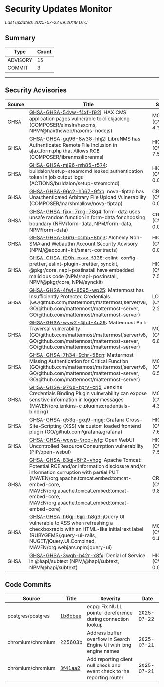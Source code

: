 # Security Updates Monitor

*Last updated: 2025-07-22 09:20:19 UTC*

## Summary
| Type | Count |
|------|-------|
| ADVISORY | 16 |
| COMMIT | 3 |

---

## Security Advisories

| Source | Title | Severity | Date |
|--------|-------|----------|------|
| GHSA | [GHSA-GHSA-54vw-f4xf-f92j](https://github.com/advisories/GHSA-54vw-f4xf-f92j): HAX CMS application pages vulnerable to clickjacking (COMPOSER/elmsln/haxcms, NPM/@haxtheweb/haxcms-nodejs) | MODERATE (CVSS: 4.3) | 2025-07-21 |
| GHSA | [GHSA-GHSA-gq96-8w38-hhj2](https://github.com/advisories/GHSA-gq96-8w38-hhj2): LibreNMS has Authenticated Remote File Inclusion in ajax_form.php that Allows RCE (COMPOSER/librenms/librenms) | HIGH (CVSS: 7.5) | 2025-07-21 |
| GHSA | [GHSA-GHSA-mj96-mh85-r574](https://github.com/advisories/GHSA-mj96-mh85-r574): buildalon/setup-steamcmd leaked authentication token in job output logs (ACTIONS/buildalon/setup-steamcmd) | HIGH (CVSS: 0.0) | 2025-07-21 |
| GHSA | [GHSA-GHSA-96c2-h667-9fxp](https://github.com/advisories/GHSA-96c2-h667-9fxp): nova-tiptap has Unauthenticated Arbitrary File Upload Vulnerability (COMPOSER/marshmallow/nova-tiptap) | CRITICAL (CVSS: 0.0) | 2025-07-21 |
| GHSA | [GHSA-GHSA-fjxv-7rqg-78g4](https://github.com/advisories/GHSA-fjxv-7rqg-78g4): form-data uses unsafe random function in form-data for choosing boundary (NPM/form-data, NPM/form-data, NPM/form-data) | CRITICAL (CVSS: 0.0) | 2025-07-21 |
| GHSA | [GHSA-GHSA-56r6-ccm5-8hg3](https://github.com/advisories/GHSA-56r6-ccm5-8hg3): Alchemy Non-SMA and Webauthn Account Security Advisory (NPM/@account-kit/smart-contracts) | HIGH (CVSS: 0.0) | 2025-07-21 |
| GHSA | [GHSA-GHSA-f29h-pxvx-f335](https://github.com/advisories/GHSA-f29h-pxvx-f335): eslint-config-prettier, eslint-plugin-prettier, synckit, @pkgr/core, napi-postinstall have embedded malicious code (NPM/napi-postinstall, NPM/@pkgr/core, NPM/synckit) | HIGH (CVSS: 7.5) | 2025-07-19 |
| GHSA | [GHSA-GHSA-4fwj-8595-wp25](https://github.com/advisories/GHSA-4fwj-8595-wp25): Mattermost has Insufficiently Protected Credentials (GO/github.com/mattermost/mattermost/server/v8, GO/github.com/mattermost/mattermost-server, GO/github.com/mattermost/mattermost-server) | LOW (CVSS: 2.2) | 2025-07-18 |
| GHSA | [GHSA-GHSA-wvw2-3jh4-4c39](https://github.com/advisories/GHSA-wvw2-3jh4-4c39): Mattermost Path Traversal vulnerability (GO/github.com/mattermost/mattermost/server/v8, GO/github.com/mattermost/mattermost-server, GO/github.com/mattermost/mattermost-server) | MODERATE (CVSS: 6.8) | 2025-07-18 |
| GHSA | [GHSA-GHSA-7h34-9chr-58qh](https://github.com/advisories/GHSA-7h34-9chr-58qh): Mattermost Missing Authentication for Critical Function (GO/github.com/mattermost/mattermost/server/v8, GO/github.com/mattermost/mattermost-server, GO/github.com/mattermost/mattermost-server) | MODERATE (CVSS: 6.5) | 2025-07-18 |
| GHSA | [GHSA-GHSA-9768-hprv-crj5](https://github.com/advisories/GHSA-9768-hprv-crj5): Jenkins Credentials Binding Plugin vulnerability can expose sensitive information in logger messages (MAVEN/org.jenkins-ci.plugins:credentials-binding) | MODERATE (CVSS: 4.3) | 2025-07-09 |
| GHSA | [GHSA-GHSA-q53q-gxq9-mgrj](https://github.com/advisories/GHSA-q53q-gxq9-mgrj): Grafana Cross-Site-Scripting (XSS) via custom loaded frontend plugin (GO/github.com/grafana/grafana) | HIGH (CVSS: 7.6) | 2025-05-22 |
| GHSA | [GHSA-GHSA-wcwp-9rcp-jvfg](https://github.com/advisories/GHSA-wcwp-9rcp-jvfg): Open WebUI Uncontrolled Resource Consumption vulnerability (PIP/open-webui) | HIGH (CVSS: 7.5) | 2025-03-20 |
| GHSA | [GHSA-GHSA-83qj-6fr2-vhqg](https://github.com/advisories/GHSA-83qj-6fr2-vhqg): Apache Tomcat: Potential RCE and/or information disclosure and/or information corruption with partial PUT (MAVEN/org.apache.tomcat.embed:tomcat-embed-core, MAVEN/org.apache.tomcat.embed:tomcat-embed-core, MAVEN/org.apache.tomcat.embed:tomcat-embed-core) | CRITICAL (CVSS: 9.8) | 2025-03-10 |
| GHSA | [GHSA-GHSA-h6gj-6jjq-h8g9](https://github.com/advisories/GHSA-h6gj-6jjq-h8g9): jQuery UI vulnerable to XSS when refreshing a checkboxradio with an HTML-like initial text label (RUBYGEMS/jquery-ui-rails, NUGET/jQuery.UI.Combined, MAVEN/org.webjars.npm:jquery-ui) | MODERATE (CVSS: 6.1) | 2022-07-18 |
| GHSA | [GHSA-GHSA-3wqh-h42r-x8fq](https://github.com/advisories/GHSA-3wqh-h42r-x8fq): Denial of Service in @hapi/subtext (NPM/@hapi/subtext, NPM/@hapi/subtext) | HIGH (CVSS: 0.0) | 2020-09-03 |

## Code Commits

| Source | Title | Severity | Date |
|--------|-------|----------|------|
| postgres/postgres | [1b8bbee](https://github.com/postgres/postgres/commit/1b8bbee05d70deae34d0f7484afde03518c07e42) | ecpg: Fix NULL pointer dereference during connection lookup | 2025-07-22 |
| chromium/chromium | [225603b](https://github.com/chromium/chromium/commit/225603b8fce308168e65d1b00a9ab712c60e8193) | Address buffer overflow in Search Engine UI with long engine names | 2025-07-21 |
| chromium/chromium | [8f41aa2](https://github.com/chromium/chromium/commit/8f41aa21d2261ba1b0fdbaab59dd6e78cca72ace) | Add reporting client null check and event check to the reporting router | 2025-07-21 |

